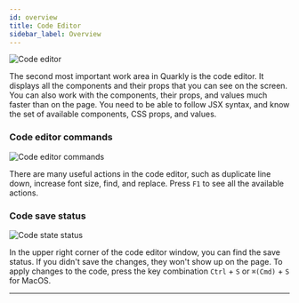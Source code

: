 ```yaml
---
id: overview
title: Code Editor
sidebar_label: Overview
---
```


![Code editor](/scr/code-editor-general.png)

The second most important work area in Quarkly is the code editor. It displays all the components and their props that you can see on the screen. You can also work with the components, their props, and values much faster than on the page. You need to be able to follow JSX syntax, and know the set of available components, CSS props, and values.

### Code editor commands

![Code editor commands](/scr/code-editor-shortcuts.png)

There are many useful actions in the code editor, such as duplicate line down, increase font size, find, and replace. Press `F1` to see all the available actions.

### Code save status

![Code state status](/scr/code-editor-status.png)

In the upper right corner of the code editor window, you can find the save status. If you didn't save the changes, they won't show up on the page. To apply changes to the code, press the key combination `Ctrl` + `S` or `⌘(Cmd)` + `S` for MacOS.

---
